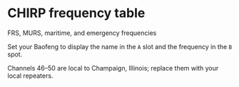 # CHIRP frequency table

FRS, MURS, maritime, and emergency frequencies

Set your Baofeng to display the name in the `A` slot and the frequency in the `B` spot.

Channels 46–50 are local to Champaign, Illinois; replace them with your local repeaters.
